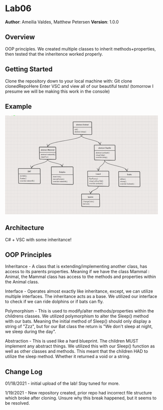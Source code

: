 # Lab06

**Author**: Ameilia Valdes, Matthew Petersen
**Version**: 1.0.0 

## Overview
OOP principles. We created multiple classes to inherit methods+properties, then tested that the inheritence worked properly.

## Getting Started
Clone the repository down to your local machine with: Git clone clonedRepoHere
Enter VSC and view all of our beautiful tests!
(tomorrow I presume we will be making this work in the console)

## Example
![Imagehere](image1.PNG)

## Architecture
C# + VSC with some inheritance!

## OOP Principles
Inheritance - A class that is extending/implementing another class, has access to its parents properties. Meaning if we have the class Mammal : Animal, the Mammal class has access to the methods and properties within the Animal class.

Interface - Operates almost exactly like inheritance, except, we can utilize multiple interfaces. The inheritance acts as a base. We utilized our interface to check if we can ride dolphins or if bats can fly.

Polymorphism - This is used to modify/alter methods/properties within the childrens classes. We utilized polymorphism to alter the Sleep() method with our bats. Meaning the initial method of Sleep() should only display a string of "Zzz", but for our Bat class the return is "We don't sleep at night, we sleep during the day".

Abstraction - This is used like a hard blueprint. The children MUST implement any abstract things. We utilized this with our Sleep() function as well as other classes and methods. This meant that the children HAD to utilize the sleep method. Whether it returned a void or a string.

## Change Log
01/18/2021 - initial upload of the lab! Stay tuned for more.

1/19/2021 - New repository created, prior repo had incorrect file structure which broke after cloning. Unsure why this break happened, but it seems to be resolved.
